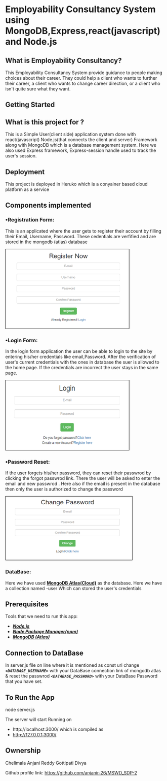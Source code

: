 <h1>
    Employability Consultancy System using MongoDB,Express,react(javascript) and Node.js   
</h1>

## What is Employability Consultancy?
This Employability Consultancy System provide guidance to people making choices about their career. They could help a client who wants to further their career, a client who wants to change career direction, or a client who isn't quite sure what they want.



## Getting Started
 
 ## What is this project for ?
This is a Simple User(client side) application system done with react(javascript) Node.js(that connects the client and server) Framework along with MongoDB which is a database management system. Here we also used Express framework, Express-session  handle used  to track the user's session.


## Deployment
This project is deployed in Heruko which is a conyainer based cloud platform as a service

## Components implemented

### •Registration Form:
This is an applicated where the user gets to register their account by filling their Email, Username, Password.
These cedentials are verfified and are stored in the  mongodb (atlas) database

<img src="./docs/registration.PNG" height="250" width="390" style="border: 1px solid black;">

### •Login Form:
In the login form application the user can be able to login to the site by entering his/her credentials like email,Password. After the verification of user's current credentials with the ones in database the suer is allowed to the home page. If the credentials are incorrect the user stays in the same page.

<img src="./docs/login.PNG" height="220" width="390" style="border: 1px solid black;">


### •Password Reset:
If the user forgets his/her password, they can reset their passwrod by clicking the forgot passwrod link.
There the user will be asked to enter the email and new passwrod .
Here also if the email is present in the database then only the user is authorized to change the password

<img src="./docs/forgetpass.PNG" height="200" width="400" style="border: 1px solid black;">

### DataBase:
Here we have used **[MongoDB Atlas(Cloud)](https://www.mongodb.com/cloud/atlas)** as the database.
Here we have a collection named 
-user 
Which can stored the user's credentials 

## Prerequisites
Tools that we need to run this app:

- ***[Node.js](https://nodejs.org/en/)***
- ***[Node Package Manager(npm)](https://www.npmjs.com/get-npm)***
- ***[MongoDB (Atlas)](https://www.mongodb.com/cloud/atlas)***

## Connection to DataBase
In server.js file on line where it is mentioned as const uri  change ***```<DATABASE_USERNAME>```*** with your DataBase connection link of mongodb atlas &  reset the passwrod ***```<DATABASE_PASSWORD>```*** with your DataBase Password that you have set.


## To Run the App

node server.js

The server will start Running on
+ http://localhost:3000/
which is compiled as 
+ http://127.0.0.1:3000/


## Ownership

Chelimala Anjani Reddy
Gottipati Divya

Github profile link:
https://github.com/anjanir-26/MSWD_SDP-2